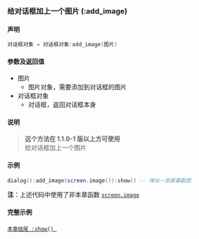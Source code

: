 ### 给对话框加上一个图片 \(**:add\_image**\)


#### 声明
```lua
对话框对象 = 对话框对象:add_image(图片)
```

#### 参数及返回值
- 图片
    - 图片对象，需要添加到对话框的图片
- 对话框对象
    - 对话框，返回对话框本身


#### 说明  
> **这个方法在 1\.1\.0\-1 版以上方可使用**  
> 给对话框加上一个图片  


#### 示例  
```lua
dialog():add_image(screen.image()):show() -- 弹出一张屏幕截图
```
**注**：上述代码中使用了非本章函数 [`screen.image`](/Handbook/screen/screen.image.md)


#### 完整示例
[`本章结尾 :show() `](/Handbook/dialog/_show.md)  

